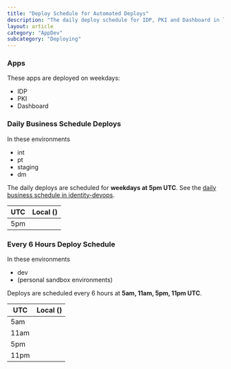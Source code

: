 ```yaml
---
title: "Deploy Schedule for Automated Deploys"
description: "The daily deploy schedule for IDP, PKI and Dashboard in lower environments"
layout: article
category: "AppDev"
subcategory: "Deploying"
---
```


### Apps

These apps are deployed on weekdays:

- IDP
- PKI
- Dashboard

### Daily Business Schedule Deploys

In these environments

- int
- pt
- staging
- dm

The daily deploys are scheduled for **weekdays at 5pm UTC**. See
the [daily business schedule in identity-devops][identity-devops-schedule].

| UTC  | Local (<span data-local-tzname></span>) |
|------|-----------------------------------------|
| 5pm  | <span data-utc-time="5pm"></span>       |

[identity-devops-schedule]: https://github.com/18F/identity-terraform/blob/3a37047cfae6949dab1150025c528ccc5332f837/asg_recycle/main.tf#L44-L78

### Every 6 Hours Deploy Schedule

In these environments

- dev
- (personal sandbox environments)

Deploys are scheduled every 6 hours at **5am, 11am, 5pm, 11pm UTC**.

| UTC  | Local (<span data-local-tzname></span>) |
|------|-----------------------------------------|
| 5am  | <span data-utc-time="5pm"></span>       |
| 11am | <span data-utc-time="11am"></span>      |
| 5pm  | <span data-utc-time="5pm"></span>       |
| 11pm | <span data-utc-time="11pm"></span>      |
